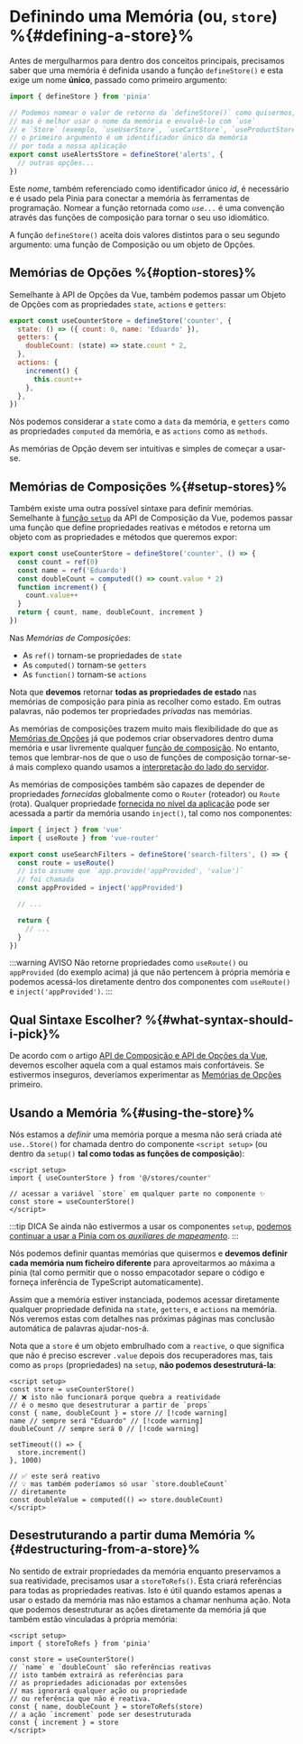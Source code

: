 # Definindo uma Memória (ou, `store`) %{#defining-a-store}%

<VueSchoolLink
  href="https://vueschool.io/lessons/define-your-first-pinia-store"
  title="Aprenda a como definir e usar memórias na Pinia"
/>

Antes de mergulharmos para dentro dos conceitos principais, precisamos saber que uma memória é definida usando a função `defineStore()` e esta exige um nome **único**, passado como primeiro argumento:

```js
import { defineStore } from 'pinia'

// Podemos nomear o valor de retorno da `defineStore()` como quisermos,
// mas é melhor usar o nome da memória e envolvê-lo com `use`
// e `Store` (exemplo, `useUserStore`, `useCartStore`, `useProductStore`)
// o primeiro argumento é um identificador único da memória
// por toda a nossa aplicação
export const useAlertsStore = defineStore('alerts', {
  // outras opções...
})
```

Este _nome_, também referenciado como identificador único _id_, é necessário e é usado pela Pinia para conectar a memória às ferramentas de programação. Nomear a função retornada como _`use...`_ é uma convenção através das funções de composição para tornar o seu uso idiomático.

A função `defineStore()` aceita dois valores distintos para o seu segundo argumento: uma função de Composição ou um objeto de Opções.

## Memórias de Opções %{#option-stores}%

Semelhante à API de Opções da Vue, também podemos passar um Objeto de Opções com as propriedades `state`, `actions` e `getters`:

```js {2-10}
export const useCounterStore = defineStore('counter', {
  state: () => ({ count: 0, name: 'Eduardo' }),
  getters: {
    doubleCount: (state) => state.count * 2,
  },
  actions: {
    increment() {
      this.count++
    },
  },
})
```

Nós podemos considerar a `state` como a `data` da memória, e `getters` como as propriedades `computed` da memória, e as `actions` como as `methods`.

As memórias de Opção devem ser intuitivas e simples de começar a usar-se.

## Memórias de Composições %{#setup-stores}%

Também existe uma outra possível sintaxe para definir memórias. Semelhante à [função `setup`](https://pt.vuejs.org/api/composition-api-setup) da API de Composição da Vue, podemos passar uma função que define propriedades reativas e métodos e retorna um objeto com as propriedades e métodos que queremos expor:

```js
export const useCounterStore = defineStore('counter', () => {
  const count = ref(0)
  const name = ref('Eduardo')
  const doubleCount = computed(() => count.value * 2)
  function increment() {
    count.value++
  }
  return { count, name, doubleCount, increment }
})
```

Nas _Memórias de Composições_:

- As `ref()` tornam-se propriedades de `state`
- As `computed()` tornam-se `getters`
- As `function()` tornam-se `actions`

Nota que **devemos** retornar **todas as propriedades de estado** nas memórias de composição para pinia as recolher como estado. Em outras palavras, não podemos ter propriedades _privadas_ nas memórias.

As memórias de composições trazem muito mais flexibilidade do que as [Memórias de Opções](#option-stores) já que podemos criar observadores dentro duma memória e usar livremente qualquer [função de composição](https://pt.vuejs.org/guide/reusability/composables#composables). No entanto, temos que lembrar-nos de que o uso de funções de composição tornar-se-á mais complexo quando usamos a [interpretação do lado do servidor](../cookbook/composables).

As memórias de composições também são capazes de depender de propriedades _fornecidas_ globalmente como o `Router` (roteador) ou `Route` (rota). Qualquer propriedade [fornecida no nível da aplicação](https://pt.vuejs.org/api/application#app-provide) pode ser acessada a partir da memória usando `inject()`, tal como nos componentes:

```ts
import { inject } from 'vue'
import { useRoute } from 'vue-router'

export const useSearchFilters = defineStore('search-filters', () => {
  const route = useRoute()
  // isto assume que `app.provide('appProvided', 'value')`
  // foi chamada
  const appProvided = inject('appProvided')

  // ...

  return {
    // ...
  }
})
```

:::warning AVISO
Não retorne propriedades como `useRoute()` ou `appProvided` (do exemplo acima) já que não pertencem à própria memória e podemos acessá-los diretamente dentro dos componentes com `useRoute()` e `inject('appProvided')`.
:::

## Qual Sintaxe Escolher? %{#what-syntax-should-i-pick}%

De acordo com o artigo [API de Composição e API de Opções da Vue](https://pt.vuejs.org/guide/introduction#which-to-choose), devemos escolher aquela com a qual estamos mais confortáveis. Se estivermos inseguros, deveríamos experimentar as [Memórias de Opções](#option-stores) primeiro.

## Usando a Memória %{#using-the-store}%

Nós estamos a _definir_ uma memória porque a mesma não será criada até `use..Store()` for chamada dentro do componente `<script setup>` (ou dentro da `setup()` **tal como todas as funções de composição**):

```vue
<script setup>
import { useCounterStore } from '@/stores/counter'

// acessar a variável `store` em qualquer parte no componente ✨
const store = useCounterStore()
</script>
```

:::tip DICA
Se ainda não estivermos a usar os componentes `setup`, [podemos continuar a usar a Pinia com os _auxiliares de mapeamento_](../cookbook/options-api).
:::

Nós podemos definir quantas memórias que quisermos e **devemos definir cada memória num ficheiro diferente** para aproveitarmos ao máxima a pinia (tal como permitir que o nosso empacotador separe o código e forneça inferência de TypeScript automaticamente).

Assim que a memória estiver instanciada, podemos acessar diretamente qualquer propriedade definida na `state`, `getters`, e `actions` na memória. Nós veremos estas com detalhes nas próximas páginas mas conclusão automática de palavras ajudar-nos-á.

Nota que a `store` é um objeto embrulhado com a `reactive`, o que significa que não é preciso escrever `.value` depois dos recuperadores mas, tais como as `props` (propriedades) na `setup`, **não podemos desestruturá-la**:

```vue
<script setup>
const store = useCounterStore()
// ❌ isto não funcionará porque quebra a reatividade
// é o mesmo que desestruturar a partir de `props`
const { name, doubleCount } = store // [!code warning]
name // sempre será "Eduardo" // [!code warning]
doubleCount // sempre será 0 // [!code warning]

setTimeout(() => {
  store.increment()
}, 1000)

// ✅ este será reativo
// 💡 mas também poderíamos só usar `store.doubleCount`
// diretamente
const doubleValue = computed(() => store.doubleCount)
</script>
```

## Desestruturando a partir duma Memória %{#destructuring-from-a-store}%

No sentido de extrair propriedades da memória enquanto preservamos a sua reatividade, precisamos usar a `storeToRefs()`. Esta criará referências para todas as propriedades reativas. Isto é útil quando estamos apenas a usar o estado da memória mas não estamos a chamar nenhuma ação. Nota que podemos desestruturar as ações diretamente da memória já que também estão vinculadas à própria memória:

```vue
<script setup>
import { storeToRefs } from 'pinia'

const store = useCounterStore()
// `name` e `doubleCount` são referências reativas
// isto também extrairá as referências para
// as propriedades adicionadas por extensões
// mas ignorará qualquer ação ou propriedade
// ou referência que não é reativa.
const { name, doubleCount } = storeToRefs(store)
// a ação `increment` pode ser desestruturada
const { increment } = store
</script>
```
